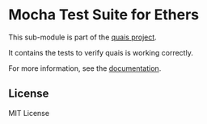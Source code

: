 Mocha Test Suite for Ethers
===========================

This sub-module is part of the [quais project](https://github.com/quais-io/quais.js).

It contains the tests to verify quais is working correctly.

For more information, see the [documentation](https://docs.quais.io/v5/testing/).

License
-------

MIT License
